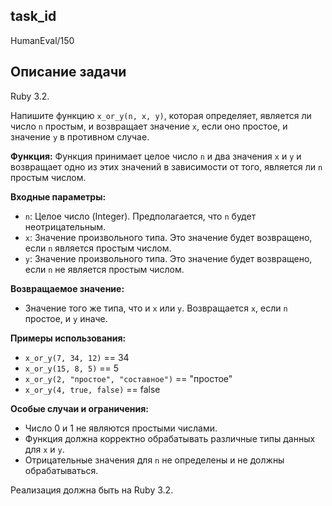 ## task_id
HumanEval/150

## Описание задачи
Ruby 3.2.

Напишите функцию `x_or_y(n, x, y)`, которая определяет, является ли число `n` простым, и возвращает значение `x`, если оно простое, и значение `y` в противном случае.

**Функция:**  Функция принимает целое число `n` и два значения `x` и `y` и возвращает одно из этих значений в зависимости от того, является ли `n` простым числом.

**Входные параметры:**

* `n`: Целое число (Integer).  Предполагается, что `n` будет неотрицательным.
* `x`: Значение произвольного типа.  Это значение будет возвращено, если `n` является простым числом.
* `y`: Значение произвольного типа. Это значение будет возвращено, если `n` не является простым числом.

**Возвращаемое значение:**

* Значение того же типа, что и `x` или `y`.  Возвращается `x`, если `n` простое, и `y` иначе.


**Примеры использования:**

* `x_or_y(7, 34, 12)` == 34
* `x_or_y(15, 8, 5)` == 5
* `x_or_y(2, "простое", "составное")` == "простое"
* `x_or_y(4, true, false)` == false


**Особые случаи и ограничения:**

* Число 0 и 1 не являются простыми числами.
* Функция должна корректно обрабатывать различные типы данных для `x` и `y`.
* Отрицательные значения для `n` не определены и не должны обрабатываться.


Реализация должна быть на Ruby 3.2.

